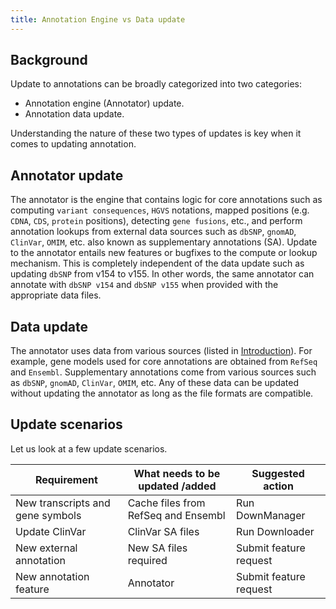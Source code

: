 ```yaml
---
title: Annotation Engine vs Data update
---
```


## Background

Update to annotations can be broadly categorized into two categories:

- Annotation engine (Annotator) update.
- Annotation data update.

Understanding the nature of these two types of updates is key when it comes to updating annotation.

## Annotator update

The annotator is the engine that contains logic for core annotations such as computing `variant consequences`, `HGVS` notations, mapped positions (e.g. `CDNA`, `CDS`, `protein` positions), detecting `gene fusions`, etc., and perform annotation lookups from external data sources such as `dbSNP`, `gnomAD`, `ClinVar`, `OMIM`, etc. also known as supplementary annotations (SA). Update to the annotator entails new features or bugfixes to the compute or lookup mechanism. This is completely independent of the data update such as updating `dbSNP` from v154 to v155. In other words, the same annotator can annotate with `dbSNP v154` and `dbSNP v155` when provided with the appropriate data files.

## Data update

The annotator uses data from various sources (listed in [Introduction](../introduction/introduction.mdx)). For example, gene models used for core annotations are obtained from `RefSeq` and `Ensembl`. Supplementary annotations come from various sources such as `dbSNP`, `gnomAD`, `ClinVar`, `OMIM`, etc. Any of these data can be updated without updating the annotator as long as the file formats are compatible.

## Update scenarios

Let us look at a few update scenarios.

| Requirement                      | What needs to be updated /added     | Suggested action       |
| -------------------------------- | ----------------------------------- | ---------------------- |
| New transcripts and gene symbols | Cache files from RefSeq and Ensembl | Run DownManager         |
| Update ClinVar                   | ClinVar SA files                    | Run Downloader         |
| New external annotation          | New SA files required               | Submit feature request |
| New annotation feature           | Annotator                           | Submit feature request |